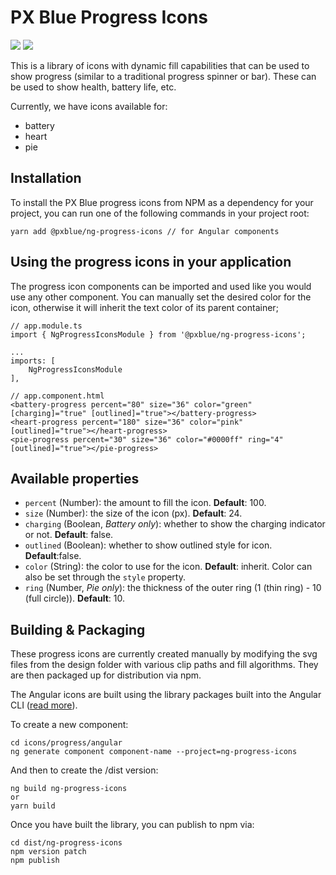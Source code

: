# PX Blue Progress Icons
[![](https://img.shields.io/npm/v/@pxblue/ng-progress-icons.svg?label=@pxblue/ng-progress-icons&style=flat)](https://www.npmjs.com/package/@pxblue/ng-progress-icons)
[![](https://img.shields.io/circleci/project/github/pxblue/icons/master.svg?style=flat)](https://circleci.com/gh/pxblue/icons/tree/master)

This is a library of icons with dynamic fill capabilities that can be used to show progress (similar to a traditional progress spinner or bar). These can be used to show health, battery life, etc.

Currently, we have icons available for:
* battery
* heart
* pie

## Installation
To install the PX Blue progress icons from NPM as a dependency for your project, you can run one of the following commands in your project root:
```
yarn add @pxblue/ng-progress-icons // for Angular components
```


## Using the progress icons in your application
The progress icon components can be imported and used like you would use any other component. You can manually set the desired color for the icon, otherwise it will inherit the text color of its parent container;
  
```
// app.module.ts
import { NgProgressIconsModule } from '@pxblue/ng-progress-icons';

...
imports: [
    NgProgressIconsModule
],
```
```
// app.component.html
<battery-progress percent="80" size="36" color="green" [charging]="true" [outlined]="true"></battery-progress>
<heart-progress percent="180" size="36" color="pink" [outlined]="true"></heart-progress>
<pie-progress percent="30" size="36" color="#0000ff" ring="4" [outlined]="true"></pie-progress>
```

## Available properties
* ```percent``` (Number): the amount to fill the icon. **Default**: 100.
* ```size``` (Number): the size of the icon (px). **Default**: 24.
* ```charging``` (Boolean, *Battery only*): whether to show the charging indicator or not. **Default**: false.
* ```outlined``` (Boolean): whether to show outlined style for icon. **Default**:false.
* ```color``` (String): the color to use for the icon. **Default**: inherit. Color can also be set through the ```style``` property.
* ```ring``` (Number, *Pie only*): the thickness of the outer ring (1 (thin ring) - 10 (full circle)). **Default**: 10.

## Building & Packaging
These progress icons are currently created manually by modifying the svg files from the design folder with various clip paths and fill algorithms. They are then packaged up for distribution via npm.

The Angular icons are built using the library packages built into the Angular CLI ([read more](https://github.com/angular/angular-cli/wiki/stories-create-library)). 

To create a new component:
```
cd icons/progress/angular
ng generate component component-name --project=ng-progress-icons
```

And then to create the /dist version:
```
ng build ng-progress-icons
or
yarn build
```

Once you have built the library, you can publish to npm via:

```
cd dist/ng-progress-icons
npm version patch
npm publish
```